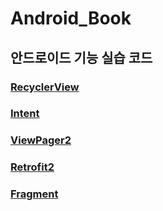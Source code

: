 # Android_Book
## 안드로이드 기능 실습 코드
### [RecyclerView](https://thuglife.tistory.com/13)
### [Intent](https://thuglife.tistory.com/14)
### [ViewPager2](https://thuglife.tistory.com/18)
### [Retrofit2](https://thuglife.tistory.com/19)
### [Fragment](https://thuglife.tistory.com/31)

